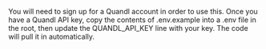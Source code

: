 You will need to sign up for a Quandl account in order to use this.
Once you have a Quandl API key, copy the contents of .env.example into
a .env file in the root, then update the QUANDL_API_KEY line with 
your key. The code will pull it in automatically.